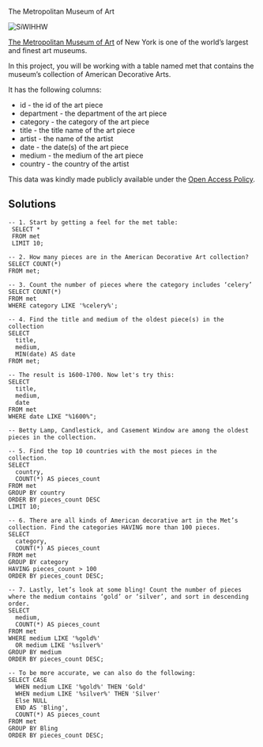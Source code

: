 The Metropolitan Museum of Art

![SiWlHHW](https://user-images.githubusercontent.com/96028654/192216409-ba3872a0-8c50-408b-ba67-a87adc51d108.jpg)

[The Metropolitan Museum of Art](https://www.metmuseum.org/) of New York is one of the world’s largest and finest art museums.

In this project, you will be working with a table named met that contains the museum’s collection of American Decorative Arts.

It has the following columns:

* id - the id of the art piece
* department - the department of the art piece
* category - the category of the art piece
* title - the title name of the art piece
* artist - the name of the artist
* date - the date(s) of the art piece
* medium - the medium of the art piece
* country - the country of the artist

This data was kindly made publicly available under the [Open Access Policy](https://www.metmuseum.org/about-the-met/policies-and-documents/image-resources).

## Solutions

```
-- 1. Start by getting a feel for the met table:
 SELECT *
 FROM met
 LIMIT 10;

-- 2. How many pieces are in the American Decorative Art collection?
SELECT COUNT(*)
FROM met;

-- 3. Count the number of pieces where the category includes ‘celery’
SELECT COUNT(*)
FROM met
WHERE category LIKE '%celery%';

-- 4. Find the title and medium of the oldest piece(s) in the collection
SELECT
  title,
  medium,
  MIN(date) AS date
FROM met;

-- The result is 1600-1700. Now let's try this:
SELECT 
  title,
  medium,
  date
FROM met
WHERE date LIKE "%1600%";

-- Betty Lamp, Candlestick, and Casement Window are among the oldest pieces in the collection.

-- 5. Find the top 10 countries with the most pieces in the collection.
SELECT
  country,
  COUNT(*) AS pieces_count
FROM met
GROUP BY country
ORDER BY pieces_count DESC
LIMIT 10;

-- 6. There are all kinds of American decorative art in the Met’s collection. Find the categories HAVING more than 100 pieces.
SELECT
  category,
  COUNT(*) AS pieces_count
FROM met
GROUP BY category
HAVING pieces_count > 100
ORDER BY pieces_count DESC;

-- 7. Lastly, let’s look at some bling! Count the number of pieces where the medium contains ‘gold’ or ‘silver’, and sort in descending order.
SELECT
  medium,
  COUNT(*) AS pieces_count
FROM met
WHERE medium LIKE '%gold%' 
  OR medium LIKE '%silver%'
GROUP BY medium
ORDER BY pieces_count DESC;

-- To be more accurate, we can also do the following:
SELECT CASE
  WHEN medium LIKE '%gold%' THEN 'Gold'
  WHEN medium LIKE '%silver%' THEN 'Silver'
  Else NULL
  END AS 'Bling',
  COUNT(*) AS pieces_count
FROM met
GROUP BY Bling
ORDER BY pieces_count DESC;
```
